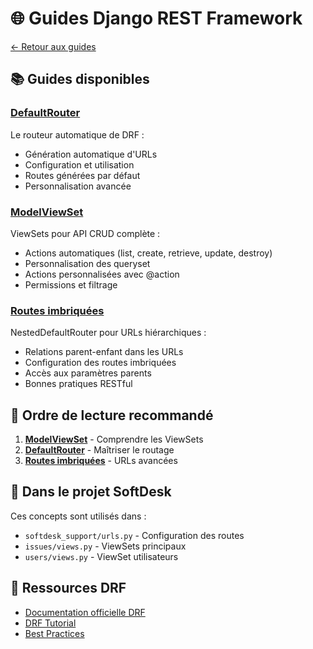 # 🌐 Guides Django REST Framework

[← Retour aux guides](../README.md)

## 📚 Guides disponibles

### [DefaultRouter](./defaultrouter-guide.md)
Le routeur automatique de DRF :
- Génération automatique d'URLs
- Configuration et utilisation
- Routes générées par défaut
- Personnalisation avancée

### [ModelViewSet](./modelviewset-guide.md)
ViewSets pour API CRUD complète :
- Actions automatiques (list, create, retrieve, update, destroy)
- Personnalisation des queryset
- Actions personnalisées avec @action
- Permissions et filtrage

### [Routes imbriquées](./nested-router-guide.md)
NestedDefaultRouter pour URLs hiérarchiques :
- Relations parent-enfant dans les URLs
- Configuration des routes imbriquées
- Accès aux paramètres parents
- Bonnes pratiques RESTful

## 🎯 Ordre de lecture recommandé

1. **[ModelViewSet](./modelviewset-guide.md)** - Comprendre les ViewSets
2. **[DefaultRouter](./defaultrouter-guide.md)** - Maîtriser le routage
3. **[Routes imbriquées](./nested-router-guide.md)** - URLs avancées

## 🔧 Dans le projet SoftDesk

Ces concepts sont utilisés dans :
- `softdesk_support/urls.py` - Configuration des routes
- `issues/views.py` - ViewSets principaux
- `users/views.py` - ViewSet utilisateurs

## 🔗 Ressources DRF

- [Documentation officielle DRF](https://www.django-rest-framework.org/)
- [DRF Tutorial](https://www.django-rest-framework.org/tutorial/quickstart/)
- [Best Practices](https://github.com/encode/django-rest-framework/tree/master/docs)
